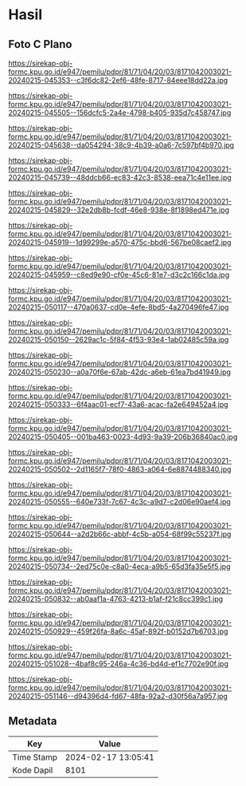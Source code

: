 # Hasil

## Foto C Plano

https://sirekap-obj-formc.kpu.go.id/e947/pemilu/pdpr/81/71/04/20/03/8171042003021-20240215-045353--c3f6dc82-2ef6-48fe-8717-84eee18dd22a.jpg

https://sirekap-obj-formc.kpu.go.id/e947/pemilu/pdpr/81/71/04/20/03/8171042003021-20240215-045505--156dcfc5-2a4e-4798-b405-935d7c458747.jpg

https://sirekap-obj-formc.kpu.go.id/e947/pemilu/pdpr/81/71/04/20/03/8171042003021-20240215-045638--da054294-38c9-4b39-a0a6-7c597bf4b970.jpg

https://sirekap-obj-formc.kpu.go.id/e947/pemilu/pdpr/81/71/04/20/03/8171042003021-20240215-045739--48ddcb66-ec83-42c3-8538-eea71c4e11ee.jpg

https://sirekap-obj-formc.kpu.go.id/e947/pemilu/pdpr/81/71/04/20/03/8171042003021-20240215-045829--32e2db8b-fcdf-46e8-938e-8f1898ed471e.jpg

https://sirekap-obj-formc.kpu.go.id/e947/pemilu/pdpr/81/71/04/20/03/8171042003021-20240215-045919--1d99299e-a570-475c-bbd6-567be08caef2.jpg

https://sirekap-obj-formc.kpu.go.id/e947/pemilu/pdpr/81/71/04/20/03/8171042003021-20240215-045959--c8ed9e90-cf0e-45c6-81e7-d3c2c166c1da.jpg

https://sirekap-obj-formc.kpu.go.id/e947/pemilu/pdpr/81/71/04/20/03/8171042003021-20240215-050117--470a0637-cd0e-4efe-8bd5-4a270496fe47.jpg

https://sirekap-obj-formc.kpu.go.id/e947/pemilu/pdpr/81/71/04/20/03/8171042003021-20240215-050150--2629ac1c-5f84-4f53-93e4-1ab02485c59a.jpg

https://sirekap-obj-formc.kpu.go.id/e947/pemilu/pdpr/81/71/04/20/03/8171042003021-20240215-050230--a0a70f6e-67ab-42dc-a6eb-61ea7bd41949.jpg

https://sirekap-obj-formc.kpu.go.id/e947/pemilu/pdpr/81/71/04/20/03/8171042003021-20240215-050333--6f4aac01-ecf7-43a6-acac-fa2e649452a4.jpg

https://sirekap-obj-formc.kpu.go.id/e947/pemilu/pdpr/81/71/04/20/03/8171042003021-20240215-050405--001ba463-0023-4d93-9a39-206b36840ac0.jpg

https://sirekap-obj-formc.kpu.go.id/e947/pemilu/pdpr/81/71/04/20/03/8171042003021-20240215-050502--2d1165f7-78f0-4863-a064-6e8874488340.jpg

https://sirekap-obj-formc.kpu.go.id/e947/pemilu/pdpr/81/71/04/20/03/8171042003021-20240215-050555--640e733f-7c67-4c3c-a9d7-c2d06e90aef4.jpg

https://sirekap-obj-formc.kpu.go.id/e947/pemilu/pdpr/81/71/04/20/03/8171042003021-20240215-050644--a2d2b66c-abbf-4c5b-a054-68f99c55237f.jpg

https://sirekap-obj-formc.kpu.go.id/e947/pemilu/pdpr/81/71/04/20/03/8171042003021-20240215-050734--2ed75c0e-c8a0-4eca-a9b5-65d3fa35e5f5.jpg

https://sirekap-obj-formc.kpu.go.id/e947/pemilu/pdpr/81/71/04/20/03/8171042003021-20240215-050832--ab0aaf1a-4763-4213-b1af-f21c8cc399c1.jpg

https://sirekap-obj-formc.kpu.go.id/e947/pemilu/pdpr/81/71/04/20/03/8171042003021-20240215-050929--459f26fa-8a6c-45af-892f-b0152d7b6703.jpg

https://sirekap-obj-formc.kpu.go.id/e947/pemilu/pdpr/81/71/04/20/03/8171042003021-20240215-051028--4baf8c95-246a-4c36-bd4d-ef1c7702e90f.jpg

https://sirekap-obj-formc.kpu.go.id/e947/pemilu/pdpr/81/71/04/20/03/8171042003021-20240215-051146--d94396d4-fd67-48fa-92a2-d30f56a7a957.jpg


## Metadata

| Key        | Value               |
| ---------- | ------------------- |
| Time Stamp | 2024-02-17 13:05:41 |
| Kode Dapil | 8101                |



